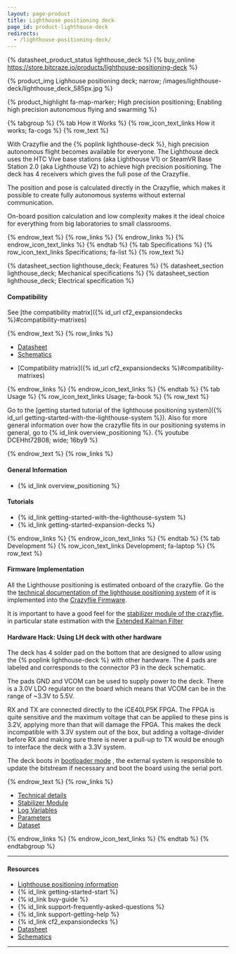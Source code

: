 ```yaml
---
layout: page-product
title: Lighthouse positioning deck
page_id: product-lighthouse-deck
redirects:
  - /lighthouse-positioning-deck/
---
```


{% datasheet_product_status lighthouse_deck %}
{% buy_online https://store.bitcraze.io/products/lighthouse-positioning-deck %}

{% product_img Lighhouse positioning deck; narrow;
/images/lighthouse-deck/lighthouse_deck_585px.jpg
%}

{% product_highlight
fa-map-marker;
High precision positioning;
Enabling high precision autonomous flying and swarming
%}

{% tabgroup %}
{% tab How it Works %}
{% row_icon_text_links How it works; fa-cogs %}
{% row_text %}

With Crazyflie and the {% poplink lighthouse-deck %}, high precision autonomous flight becomes
available for everyone. The Lighthouse deck uses the HTC Vive base stations (aka Lighthouse V1) or SteamVR Base Station 2.0 (aka Lighthouse V2) to achieve high precision positioning. The deck has 4 receivers which gives the full pose of the Crazyflie.

The position and pose is calculated directly in the Crazyflie, which makes it possible to create fully autonomous systems without external communication.


On-board position calculation and low complexity makes
it the ideal choice for everything from big laboratories to small classrooms.

{% endrow_text %}
{% row_links %}
{% endrow_links %}
{% endrow_icon_text_links %}
{% endtab %}
{% tab Specifications %}
{% row_icon_text_links Specifications; fa-list %}
{% row_text %}

{% datasheet_section lighthouse_deck; Features %}
{% datasheet_section lighthouse_deck; Mechanical specifications %}
{% datasheet_section lighthouse_deck; Electrical specification %}
#### Compatibility
See [the compatibility matrix]({% id_url cf2_expansiondecks %}#compatibility-matrixes)

{% endrow_text %}
{% row_links %}

- [Datasheet](/documentation/hardware/lighthouse_deck/lighthouse_deck-datasheet.pdf)
- [Schematics](/documentation/hardware/lighthouse_deck/lighthouse_deck-revd.pdf)
* [Compatibility matrix]({% id_url cf2_expansiondecks %}#compatibility-matrixes)

{% endrow_links %}
{% endrow_icon_text_links %}
{% endtab %}
{% tab Usage %}
{% row_icon_text_links Usage; fa-book %}
{% row_text %}

Go to the [getting started tutorial of the lighthouse positioning system]({% id_url getting-started-with-the-lighthouse-system %}). Also for more general information over how the crazyflie fits in our positioning systems in general, go to {% id_link overview_positioning %}.
{% youtube DCEHht72B08; wide; 16by9 %}

{% endrow_text %}
{% row_links %}

#### General Information

* {% id_link overview_positioning %}

#### Tutorials
* {% id_link getting-started-with-the-lighthouse-system %}
* {% id_link getting-started-expansion-decks %}

{% endrow_links %}
{% endrow_icon_text_links %}
{% endtab %}
{% tab Development %}
{% row_icon_text_links Development;  fa-laptop %}
{% row_text %}

#### Firmware Implementation

All the Lighthouse positioning is estimated onboard of the crazyflie. Go the the [technical documentation of the lighthouse positioning system](/documentation/repository/crazyflie-firmware/master/functional-areas/lighthouse/) of it is implemented into the [Crazyflie Firmware](https://github.com/bitcraze/crazyflie-firmware).

It is important to have a good feel for the [stabilizer module of the crazyflie](/documentation/repository/crazyflie-firmware/master/functional-areas/sensor-to-control/), in particular state estimation with the [Extended Kalman Filter](/documentation/repository/crazyflie-firmware/master/functional-areas/sensor-to-control/state_estimators/#extended-kalman-filter)

#### Hardware Hack: Using LH deck with other hardware

The deck has 4 solder pad on the bottom that are designed to allow using the {% poplink lighthouse-deck %} with other hardware. The 4 pads are labeled and corresponds to the connector P3 in the deck schematic.

The pads GND and VCOM can be used to supply power to the deck. There is a 3.0V LDO regulator on the board which means that VCOM can be in the range of ~3.3V to 5.5V.

RX and TX are connected directly to the iCE40LP5K FPGA. The FPGA is quite sensitive and the maximum voltage that can be applied to these pins is 3.2V, applying more than that will damage the FPGA. This makes the deck incompatible with 3.3V system out of the box, but adding a voltage-divider before RX and making sure there is never a pull-up to TX would be enough to interface the deck with a 3.3V system.

The deck boots in [bootloader mode](/documentation/repository/lighthouse-bootloader/master/) , the external system is responsible to update the bitstream if necessary and boot the board using the serial port.


{% endrow_text %}
{% row_links %}

- [Technical details](/documentation/repository/crazyflie-firmware/master/functional-areas/lighthouse/)
- [Stabilizer Module](/documentation/repository/crazyflie-firmware/master/functional-areas/sensor-to-control/)
- [Log Variables](/documentation/repository/crazyflie-firmware/master/api/logs/#lighthouse)
- [Parameters](/documentation/repository/crazyflie-firmware/master/api/params/#lighthouse)
- [Dataset](/documentation/system/positioning/positioning-datasets/)

{% endrow_links %}
{% endrow_icon_text_links %}
{% endtab %}
{% endtabgroup %}



---

#### Resources

- [Lighthouse positioning information](/documentation/repository/crazyflie-firmware/master/functional-areas/lighthouse/)
- {% id_link getting-started-start %}
- {% id_link buy-guide %}
- {% id_link support-frequently-asked-questions %}
- {% id_link support-getting-help %}
- {% id_link cf2_expansiondecks %}
- [Datasheet](/documentation/hardware/lighthouse_deck/lighthouse_deck-datasheet.pdf)
- [Schematics](/documentation/hardware/lighthouse_deck/lighthouse_deck-revd.pdf)

---
